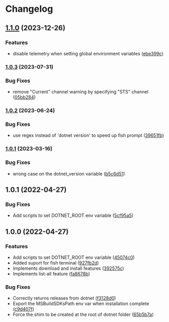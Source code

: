 # Changelog

## [1.1.0](https://www.github.com/hensou/asdf-dotnet/compare/v1.0.3...v1.1.0) (2023-12-26)


### Features

* disable telemetry when setting global environment variables ([ebe399c](https://www.github.com/hensou/asdf-dotnet/commit/ebe399cd5400dfb11158824fa06d1a1b2a28dd1b))

### [1.0.3](https://www.github.com/hensou/asdf-dotnet/compare/v1.0.2...v1.0.3) (2023-07-31)


### Bug Fixes

* remove "Current" channel warning by specifying  "STS" channel ([05bb284](https://www.github.com/hensou/asdf-dotnet/commit/05bb284dc82c958fe3e73579db997c0e4bfd32a1))

### [1.0.2](https://www.github.com/hensou/asdf-dotnet/compare/v1.0.1...v1.0.2) (2023-06-24)


### Bug Fixes

* use regex instead of 'dotnet version' to speed up fish prompt ([39651fb](https://www.github.com/hensou/asdf-dotnet/commit/39651fb3db7f867080efd5f85b0809a3ed33ba0f))

### [1.0.1](https://www.github.com/hensou/asdf-dotnet/compare/v1.0.0...v1.0.1) (2023-03-16)


### Bug Fixes

* wrong case on the dotnet_version variable ([b5c6d51](https://www.github.com/hensou/asdf-dotnet/commit/b5c6d512cf8444b61a41e313d87ee80cb7dd20c3))

## 1.0.1 (2022-04-27)


### Bug Fixes

* Add scripts to set DOTNET_ROOT env variable ([5cf95a5](https://github.com/hensou/asdf-dotnet/commit/5cf95a50477a052bbb440d2fb4657f6f6794b6ed))


## 1.0.0 (2022-04-27)


### Features

* Add scripts to set DOTNET_ROOT env variable ([45074c0](https://www.github.com/hensou/asdf-dotnet/commit/45074c0c65416db4f765818545aa7ca93656e2b0))
* Added suport for fish terminal ([927fb2d](https://www.github.com/hensou/asdf-dotnet/commit/927fb2d3a4f2715e8f5b04296de476061b6feaa4))
* Implements download and install features ([392575c](https://www.github.com/hensou/asdf-dotnet/commit/392575c7459c16441152a26f7979b4a9905ca9c1))
* Implements list-all feature ([fa8678b](https://www.github.com/hensou/asdf-dotnet/commit/fa8678b0203eb6c68403d126bc8add852c7d744a))


### Bug Fixes

* Correctly returns releases from dotnet ([f3128d0](https://www.github.com/hensou/asdf-dotnet/commit/f3128d0df4db0bf57b3b15ab9dfc8f927d20465d))
* Export the MSBuildSDKsPath env var when installation complete ([c9d407f](https://www.github.com/hensou/asdf-dotnet/commit/c9d407f6d6c963a6c77bcaa68cf4521b79c2313f))
* Force the shim to be created at the root of dotnet folder ([65b5b7a](https://www.github.com/hensou/asdf-dotnet/commit/65b5b7a8934c3e7f69b4d2aa6fc37d5ee04b2745))
